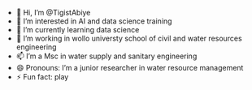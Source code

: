 - 👋 Hi, I’m @TigistAbiye
- 👀 I’m interested in AI and data science training
- 🌱 I’m currently learning data science
- 💞️ I’m working in wollo universty school of civil and water resources engineering
- 📫 I’m a Msc in water supply and sanitary engineering
- 😄 Pronouns: I’m a junior researcher in water resource management
- ⚡ Fun fact: play 

<!---
TigistAbiye/TigistAbiye is a ✨ special ✨ repository because its `README.md` (this file) appears on your GitHub profile.
You can click the Preview link to take a look at your changes.
--->
